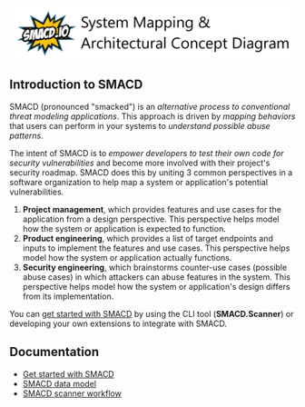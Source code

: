 <div style="margin: 2vh auto 0 auto;">
<img src="images/LogoHeader.png" alt="SMACD Logo" title="SMACD Logo" />
</div>

## Introduction to SMACD

SMACD (pronounced "smacked") is an *alternative process to conventional threat modeling applications*. This approach is driven by *mapping behaviors* that users can perform in your systems to *understand possible abuse patterns*.

The intent of SMACD is to *empower developers to test their own code for security vulnerabilities* and become more involved with their project's security roadmap. SMACD does this by uniting 3 common perspectives in a software organization to help map a system or application's potential vulnerabilities.

1. **Project management**, which provides features and use cases for the application from a design perspective. This perspective helps model how the system or application is expected to function.
2. **Product engineering**, which provides a list of target endpoints and inputs to implement the features and use cases. This perspective helps model how the system or application actually functions.
3. **Security engineering**, which brainstorms counter-use cases (possible abuse cases) in which attackers can abuse features in the system. This perspective helps model how the system or application's design differs from its implementation.

You can [get started with SMACD](articles/GetStarted.html) by using the CLI tool (**SMACD.Scanner**) or developing your own extensions to integrate with SMACD.

## Documentation

- [Get started with SMACD](articles/GetStarted.html)
- [SMACD data model](articles/DataModel.html)
- [SMACD scanner workflow](articles/ScannerWorkflow.html)
